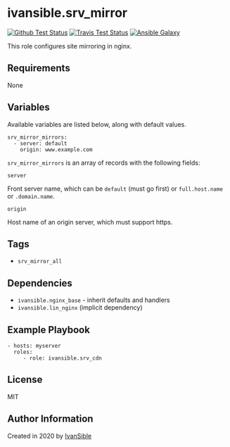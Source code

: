 # ivansible.srv_mirror

[![Github Test Status](https://github.com/ivansible/srv-mirror/workflows/Molecule%20test/badge.svg?branch=master)](https://github.com/ivansible/srv-mirror/actions)
[![Travis Test Status](https://travis-ci.org/ivansible/srv-mirror.svg?branch=master)](https://travis-ci.org/ivansible/srv-mirror)
[![Ansible Galaxy](https://img.shields.io/badge/galaxy-ivansible.srv__mirror-68a.svg?style=flat)](https://galaxy.ansible.com/ivansible/srv_mirror/)

This role configures site mirroring in nginx.


## Requirements

None


## Variables

Available variables are listed below, along with default values.

    srv_mirror_mirrors:
      - server: default
        origin: www.example.com
`srv_mirror_mirrors` is an array of records with the following fields:

    server
Front server name, which can be `default` (must go first)
or `full.host.name` or `.domain.name`.

    origin
Host name of an origin server, which must support https.


## Tags

- `srv_mirror_all`


## Dependencies

- `ivansible.nginx_base` - inherit defaults and handlers
- `ivansible.lin_nginx`  (implicit dependency)


## Example Playbook

    - hosts: myserver
      roles:
         - role: ivansible.srv_cdn


## License

MIT


## Author Information

Created in 2020 by [IvanSible](https://github.com/ivansible)
